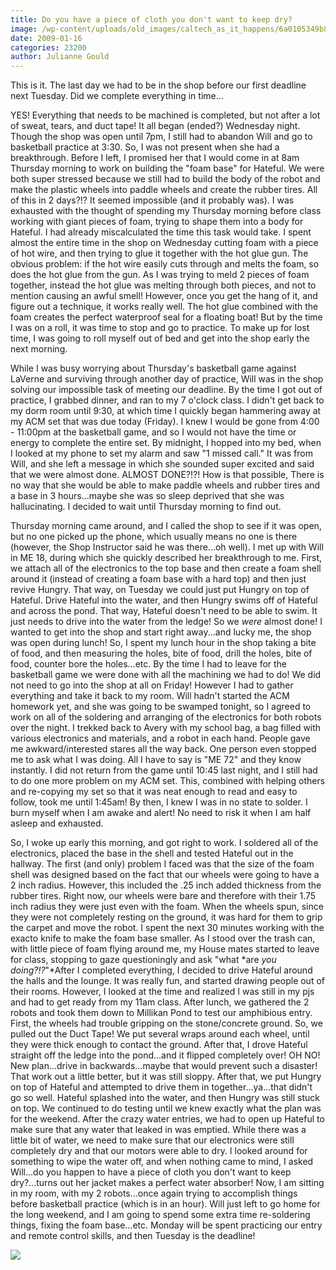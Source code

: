 ```yaml
---
title: Do you have a piece of cloth you don't want to keep dry?
image: /wp-content/uploads/old_images/caltech_as_it_happens/6a0105349b8251970b010536cfb911970b.jpg
date: 2009-01-16
categories: 23200
author: Julianne Gould
---
```


This is it. The last day we had to be in the shop before our first deadline next Tuesday. Did we complete everything in time...

YES! Everything that needs to be machined is completed, but not after a lot of sweat, tears, and duct tape! It all began (ended?) Wednesday night. Though the shop was open until 7pm, I still had to abandon Will and go to basketball practice at 3:30. So, I was not present when she had a breakthrough. Before I left, I promised her that I would come in at 8am Thursday morning to work on building the "foam base" for Hateful. We were both super stressed because we still had to build the body of the robot and make the plastic wheels into paddle wheels and create the rubber tires. All of this in 2 days?!? It seemed impossible (and it probably was). I was exhausted with the thought of spending my Thursday morning before class working with giant pieces of foam, trying to shape them into a body for Hateful. I had already miscalculated the time this task would take. I spent almost the entire time in the shop on Wednesday cutting foam with a piece of hot wire, and then trying to glue it together with the hot glue gun. The obvious problem: if the hot wire easily cuts through and melts the foam, so does the hot glue from the gun. As I was trying to meld 2 pieces of foam together, instead the hot glue was melting through both pieces, and not to mention causing an awful smell! However, once you get the hang of it, and figure out a technique, it works really well. The hot glue combined with the foam creates the perfect waterproof seal for a floating boat! But by the time I was on a roll, it was time to stop and go to practice. To make up for lost time, I was going to roll myself out of bed and get into the shop early the next morning.

While I was busy worrying about Thursday's basketball game against LaVerne and surviving through another day of practice, Will was in the shop solving our impossible task of meeting our deadline. By the time I got out of practice, I grabbed dinner, and ran to my 7 o'clock class. I didn't get back to my dorm room until 9:30, at which time I quickly began hammering away at my ACM set that was due today (Friday). I knew I would be gone from 4:00 - 11:00pm at the basketball game, and so I would not have the time or energy to complete the entire set. By midnight, I hopped into my bed, when I looked at my phone to set my alarm and saw "1 missed call." It was from Will, and she left a message in which she sounded super excited and said that we were almost done. ALMOST DONE?!?! How is that possible, There is no way that she would be able to make paddle wheels and rubber tires and a base in 3 hours...maybe she was so sleep deprived that she was hallucinating. I decided to wait until Thursday morning to find out.

Thursday morning came around, and I called the shop to see if it was open, but no one picked up the phone, which usually means no one is there (however, the Shop Instructor said he was there...oh well). I met up with Will in ME 18, during which she quickly described her breakthrough to me. First, we attach all of the electronics to the top base and then create a foam shell around it (instead of creating a foam base with a hard top) and then just revive Hungry. That way, on Tuesday we could just put Hungry on top of Hateful. Drive Hateful into the water, and then Hungry swims off of Hateful and across the pond. That way, Hateful doesn't need to be able to swim. It just needs to drive into the water from the ledge! So we *were* almost done! 
I wanted to get into the shop and start right away...and lucky me, the shop was open during lunch! So, I spent my lunch hour in the shop taking a bite of food, and then measuring the holes, bite of food, drill the holes, bite of food, counter bore the holes...etc. By the time I had to leave for the basketball game we were done with all the machining we had to do! We did not need to go into the shop at all on Friday! However I had to gather everything and take it back to my room. Will hadn't started the ACM homework yet, and she was going to be swamped tonight, so I agreed to work on all of the soldering and arranging of the electronics for both robots over the night. I trekked back to Avery with my school bag, a bag filled with various electronics and materials, and a robot in each hand. People gave me awkward/interested stares all the way back. One person even stopped me to ask what I was doing. All I have to say is "ME 72" and they know instantly. 
I did not return from the game until 10:45 last night, and I still had to do one more problem on my ACM set. This, combined with helping others and re-copying my set so that it was neat enough to read and easy to follow, took me until 1:45am! By then, I knew I was in no state to solder. I burn myself when I am awake and alert! No need to risk it when I am half asleep and exhausted.

So, I woke up early this morning, and got right to work. I soldered all of the electronics, placed the base in the shell and tested Hateful out in the hallway. The first (and only) problem I faced was that the size of the foam shell was designed based on the fact that our wheels were going to have a 2 inch radius. However, this included the .25 inch added thickness from the rubber tires. Right now, our wheels were bare and therefore with their 1.75 inch radius they were just even with the foam. When the wheels spun, since they were not completely resting on the ground, it was hard for them to grip the carpet and move the robot. I spent the next 30 minutes working with the exacto knife to make the foam base smaller. As I stood over the trash can, with little piece of foam flying around me, my House mates started to leave for class, stopping to gaze questioningly and ask "what *are *you doing?!?*"*After I completed everything, I decided to drive Hateful around the halls and the lounge. It was really fun, and started drawing people out of their rooms. However, I looked at the time and realized I was still in my pjs and had to get ready from my 11am class. 
After lunch, we gathered the 2 robots and took them down to Millikan Pond to test our amphibious entry. First, the wheels had trouble gripping on the stone/concrete ground. So, we pulled out the Duct Tape! We put several wraps around each wheel, until they were thick enough to contact the ground. After that, I drove Hateful straight off the ledge into the pond...and it flipped completely over! OH NO! New plan...drive in backwards...maybe that would prevent such a disaster! That work out a little better, but it was still sloppy. After that, we put Hungry on top of Hateful and attempted to drive them in together...ya...that didn't go so well. Hateful splashed into the water, and then Hungry was still stuck on top. We continued to do testing until we knew exactly what the plan was for the weekend. After the crazy water entries, we had to open up Hateful to make sure that any water that leaked in was emptied. While there was a little bit of water, we need to make sure that our electronics were still completely dry and that our motors were able to dry. I looked around for something to wipe the water off, and when nothing came to mind, I asked Will...do you happen to have a piece of cloth you don't want to keep dry?...turns out her jacket makes a perfect water absorber! 
Now, I am sitting in my room, with my 2 robots...once again trying to accomplish things before basketball practice (which is in an hour). Will just left to go home for the long weekend, and I am going to spend some extra time re-soldering things, fixing the foam base...etc. Monday will be spent practicing our entry and remote control skills, and then Tuesday is the deadline! 


![](/old_images/caltech_as_it_happens/6a0105349b8251970b010536cfb9a5970b.jpg) 
